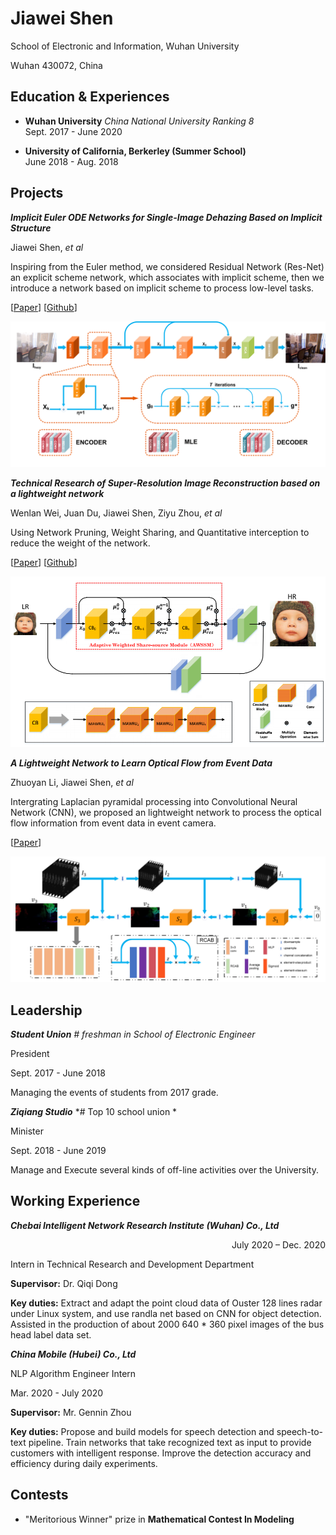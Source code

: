 # Jiawei Shen

School of Electronic and Information, Wuhan University

Wuhan 430072, China



## Education & Experiences

- **Wuhan University** *China National University Ranking 8* <br/>
Sept. 2017 - June 2020

- **University of California, Berkerley (Summer School)** <br/>
June 2018 - Aug. 2018

## Projects

<ProjectCard image="/projects/1.png" hideBorder=true>

  ***Implicit Euler ODE Networks for Single-Image Dehazing Based on Implicit Structure***

  Jiawei Shen, *et al*

 Inspiring from the Euler method, we considered Residual Network (Res-Net) an explicit scheme network, which associates with implicit scheme,
 then we introduce a network based on implicit scheme to process low-level tasks.


  [[Paper](https://openaccess.thecvf.com/content_CVPRW_2020/papers/w14/Shen_Implicit_Euler_ODE_Networks_for_Single-Image_Dehazing_CVPRW_2020_paper.pdf)]
  [[Github](https://github.com/Jiawei-Shen/MI-Net)]

  ![Image text](/article/MI.png)

</ProjectCard>


<ProjectCard hideBorder=true>

 ***Technical Research of Super-Resolution Image Reconstruction based on a lightweight network***

  Wenlan Wei, Juan Du, Jiawei Shen, Ziyu Zhou, *et al*

  Using Network Pruning, Weight Sharing, and Quantitative interception to reduce the weight of the network.

  [[Paper](https://ieeexplore.ieee.org/abstract/document/9045996)]
  [[Github](https://github.com/weiwenlan/Mobile-Lightweight-Super-Resolution-Construction-System)]

  ![Image text](/article/SR.png)


</ProjectCard>


<ProjectCard hideBorder=true>

  ***A Lightweight Network to Learn Optical Flow from Event Data***

  Zhuoyan Li, Jiawei Shen, *et al*

  Intergrating Laplacian pyramidal processing into Convolutional Neural Network (CNN), we proposed an lightweight network to process the optical flow
  information from event data in event camera.

  [[Paper](/article/ICPR20_2424_FI.pdf)]

  ![Image text](/article/Event.png)


</ProjectCard>


## Leadership

<ProjectCard hideBorder=true>

  ***Student Union*** *# freshman in School of Electronic Engineer*

  President

  Sept. 2017 - June 2018

  Managing the events of students from 2017 grade.   

</ProjectCard>

<ProjectCard hideBorder=true>

  ***Ziqiang Studio*** *# Top 10 school union *

  Minister

  Sept. 2018 - June 2019

  Manage and Execute several kinds of off-line activities over the University.   

</ProjectCard>

## Working Experience

<ProjectCard hideBorder=true>

  ***Chebai Intelligent Network Research Institute (Wuhan) Co., Ltd***   <p align="right">July 2020 – Dec. 2020</p>

  Intern in Technical Research and Development Department 

  **Supervisor:** Dr. Qiqi Dong

  **Key duties:** Extract and adapt the point cloud data of Ouster 128 lines radar under Linux system, and use randla net based on CNN for object detection. Assisted in the production of about 2000 640 * 360 pixel images of the bus head label data set.  

</ProjectCard>

<ProjectCard hideBorder=true>

  ***China Mobile (Hubei) Co., Ltd***

  NLP Algorithm Engineer Intern

  Mar. 2020 - July 2020

  **Supervisor:** Mr. Gennin Zhou

  **Key duties:** Propose and build models for speech detection and speech-to-text pipeline. Train networks that take recognized text as input to provide customers with intelligent response. Improve the detection accuracy and efficiency during daily experiments.

</ProjectCard>


## Contests

- "Meritorious Winner" prize in **Mathematical Contest In Modeling**
